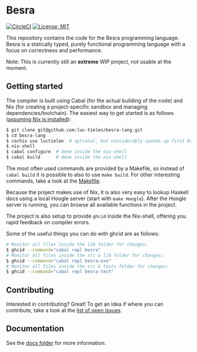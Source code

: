 
# Besra

[![CircleCI](https://circleci.com/gh/luc-tielen/besra-lang.svg?style=svg&circle-token=07fcf633c70820100c529dda8869baa60d4b6dd8)](https://circleci.com/gh/luc-tielen/besra-lang)
[![License: MIT](https://img.shields.io/badge/License-MIT-yellow.svg)](https://github.com/luc-tielen/besra-lang/blob/master/LICENSE)

This repository contains the code for the Besra programming language.
Besra is a statically typed, purely functional programming language with
a focus on correctness and performance.

Note: This is currently still an **extreme** WIP project, not usable at the moment.


## Getting started

The compiler is built using Cabal (for the actual building of the code) and Nix
(for creating a project-specific sandbox and managing dependencies/toolchain).
The easiest way to get started is as follows
([assuming Nix is installed](https://nixos.org/nix/download.html)):

```bash
$ git clone git@github.com:luc-tielen/besra-lang.git
$ cd besra-lang
$ cachix use luctielen  # optional, but considerably speeds up first build
$ nix-shell
$ cabal configure  # done inside the nix-shell
$ cabal build      # done inside the nix-shell
```

The most often used commands are provided by a Makefile, so instead of
`cabal build` it is possible to also to use `make build`. For other
interesting commands, take a look at the
[Makefile](https://github.com/luc-tielen/besra-lang/blob/master/Makefile).

Because the project makes use of Nix, it is also very easy to lookup Haskell
docs using a local Hoogle server (start with `make Hoogle`). After the Hoogle
server is running, you can browse all available functions in the project.

The project is also setup to provide `ghcid` inside the Nix-shell, offering you
rapid feedback on compiler errors.

Some of the useful things you can do with ghcid are as follows:

```bash
# Monitor all files inside the lib folder for changes:
$ ghcid --command="cabal repl besra"
# Monitor all files inside the src & lib folder for changes:
$ ghcid --command="cabal repl besra-exe"
# Monitor all files inside the src & tests folder for changes:
$ ghcid --command="cabal repl besra-test"
```


## Contributing

Interested in contributing? Great! To get an idea if where you can contribute,
take a look at the
[list of open issues](https://github.com/luc-tielen/besra-lang/issues).


## Documentation

See the [docs folder](https://github.com/luc-tielen/besra-lang/tree/master/docs)
for more information.

